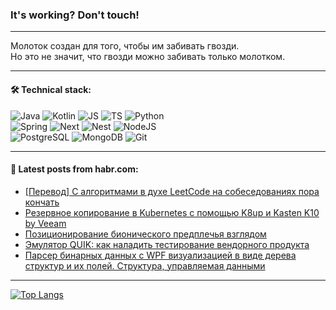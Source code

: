 ### It's working? Don't touch!

---
Молоток создан для того, чтобы им забивать гвозди. <br>
Но это не значит, что гвозди можно забивать только молотком.

---

#### 🛠️ Technical stack:

![Java](https://img.shields.io/badge/Java-informational?logo=Oracle&style=flat&logoColor=white&color=FF4500)
![Kotlin](https://img.shields.io/badge/Kotlin-informational?logo=Kotlin&style=flat&logoColor=white&color=774D97)
![JS](https://img.shields.io/badge/JS-informational?logo=javaScript&style=flat&logoColor=black&color=F7Df1E)
![TS](https://img.shields.io/badge/TypeScript-informational?logo=typeScript&style=flat&logoColor=black&color=017acc)
![Python](https://img.shields.io/badge/Python-informational?logo=Python&style=flat&logoColor=black&color=ffdd54) <br>
![Spring](https://img.shields.io/badge/SpringBoot-informational?logo=SpringBoot&style=flat&logoColor=white&color=6DB33F) 
![Next](https://img.shields.io/badge/Next.js-informational?logo=Next.js&style=flat&logoColor=white&color=3671a1)
![Nest](https://img.shields.io/badge/NestJS-informational?logo=NestJS&style=flat&logoColor=white&color=E0234E)
![NodeJS](https://img.shields.io/badge/NodeJS-informational?logo=node.js&style=flat&logoColor=white&color=70A760) <br>
![PostgreSQL](https://img.shields.io/badge/PostgreSQL-informational?logo=PostgreSQL&style=flat&logoColor=white&color=DAA520)
![MongoDB](https://img.shields.io/badge/MongoDB-informational?logo=MongoDB&style=flat&logoColor=white&color=870000)
![Git](https://img.shields.io/badge/Git-informational?logo=git&style=flat&logoColor=white&color=f74e28)

___

#### 💬 Latest posts from habr.com:

<!-- BLOG-POST-LIST:START -->
- [[Перевод] С алгоритмами в духе LeetCode на собеседованиях пора кончать](https://habr.com/ru/companies/productivity_inside/articles/777566/?utm_source=habrahabr&utm_medium=rss&utm_campaign=777566)
- [Резервное копирование в Kubernetes с помощью K8up и Kasten K10 by Veeam](https://habr.com/ru/companies/selectel/articles/777414/?utm_source=habrahabr&utm_medium=rss&utm_campaign=777414)
- [Позиционирование бионического предплечья взглядом](https://habr.com/ru/articles/777560/?utm_source=habrahabr&utm_medium=rss&utm_campaign=777560)
- [Эмулятор QUIK: как наладить тестирование вендорного продукта](https://habr.com/ru/companies/rshb/articles/777510/?utm_source=habrahabr&utm_medium=rss&utm_campaign=777510)
- [Парсер бинарных данных с WPF визуализацией в виде дерева структур и их полей. Структура, управляемая данными](https://habr.com/ru/articles/777522/?utm_source=habrahabr&utm_medium=rss&utm_campaign=777522)
<!-- BLOG-POST-LIST:END -->

---
[![Top Langs](https://github-readme-stats-git-master-advtsetting-gmailcom.vercel.app/api/top-langs/?username=zloylis&langs_count=10&hide_title=false&title_color=e6edf3&size_weight=0.5&count_weight=0.5&layout=compact&hide_border=true&theme=dracula)](https://github.com/zloylis)

<!-- ![GitHub stats](https://github-readme-stats-git-master-advtsetting-gmailcom.vercel.app/api?username=zloylis&show_icons=true&hide_border=true&theme=dracula&hide_title=true&include_all_commits=true&count_private=true&hide=contribs&hide_rank=true) -->
